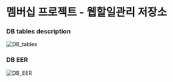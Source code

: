# 멤버십 프로젝트 - 웹할일관리 저장소

### DB tables description

![DB_tables](https://user-images.githubusercontent.com/47619140/65963651-306a2200-e496-11e9-9d7e-a834c1f61d13.jpeg)

### DB EER

![DB_EER](https://user-images.githubusercontent.com/47619140/65963472-c3568c80-e495-11e9-99f2-8eee70e03572.png)